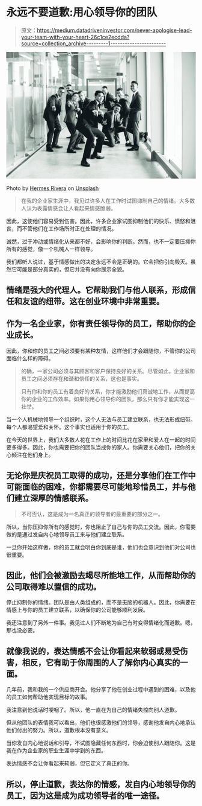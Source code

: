 # 永远不要道歉:用心领导你的团队

> 原文：<https://medium.datadriveninvestor.com/never-apologise-lead-your-team-with-your-heart-26c1ce2ecdda?source=collection_archive---------1----------------------->

![](img/b738748713887452ac601e940bd5c6e9.png)

Photo by [Hermes Rivera](https://unsplash.com/@hermez777?utm_source=medium&utm_medium=referral) on [Unsplash](https://unsplash.com?utm_source=medium&utm_medium=referral)

> 在我的企业家生涯中，我见过许多人在工作时试图抑制自己的情绪。大多数人认为表露情感会让人看起来情感脆弱。

因此，这使他们容易受到伤害。因此，许多企业家试图抑制他们的快乐、愤怒和沮丧，而不管他们在工作场所时正在处理的情况。

诚然，过于冲动或情绪化从来都不好，会影响你的判断。然而，也不一定要压抑你所有的感觉，像一个机械人一样领导。

我们都听人说过，基于情感做出的决定永远不会是正确的。它会把你引向毁灭。虽然它可能是部分真实的，但它并没有向你展示全貌。

## 情绪是强大的代理人。它帮助我们与他人联系，形成信任和友谊的纽带。这在创业环境中非常重要。

## 作为一名企业家，你有责任领导你的员工，帮助你的企业成长。

因此，你和你的员工之间必须要有某种友情，这样他们才会跟随你，不管你的公司面临什么样的障碍。

> 的确，一家公司必须与其顾客和客户保持良好的关系。尽管如此，企业家和员工之间必须存在和谐和信任的关系，这也是事实。
> 
> 只有你和你的员工有着良好的关系，你才能激励他们真诚地工作，从而提高你的企业的工作效率。如果你用心领导你的团队，那么只有你才能实现这一壮举。

当一个人机械地领导一个组织时，这个人无法与员工建立联系，也无法形成纽带。每个人都渴望爱和关怀。这个事实也适用于你的员工。

在今天的世界上，我们大多数人花在工作上的时间比花在家里和爱人在一起的时间要多得多。因此，你也需要把你的团队当成你的家人。你需要关心他们，把你的关心倾注在他们身上。

## 无论你是庆祝员工取得的成功，还是分享他们在工作中可能面临的困难，你都需要尽可能地珍惜员工，并与他们建立深厚的情感联系。

> 不可否认，这是成为一名真正的领导者的最重要的部分之一。

所以，当你压抑你所有的感觉时，你也阻止了自己与你的员工交流。因此，你需要做的是通过发自内心地领导员工来与他们建立联系。

一旦你开始这样做，你的员工就会明白你到底是谁，他们也会意识到他们对公司也很重要。

## 因此，他们会被激励去竭尽所能地工作，从而帮助你的公司取得难以置信的成功。

停止抑制你的情绪。团队是由人类组成的，而不是无脑的机器人。因此，你需要在情感上与你的员工建立联系，以确保你的公司能够顺利发展。

我还注意到了另外一件事。我见过人们不断地为自己有时变得情绪化而道歉。嗯，那也没必要。

## 就像我说的，表达情感不会让你看起来软弱或易受伤害，相反，它有助于你周围的人了解你内心真实的一面。

几年前，我和我的一个供应商开会。他分享了他在创业过程中遇到的困难，以及他的员工如何帮助他实现目标的故事。

我注意到他说话时哽咽了。所以，他一直在为自己的情绪失控向别人道歉。

但从他团队的表情我可以看出，他们也很感激他们的领导，感谢他发自内心地承认他们付出的努力。所以，道歉根本没有意义。

当你发自内心地说话和引导，不试图隐藏任何东西时，你会迫使别人跟随你。这是我在作为企业家的职业生涯中学到的东西。

表达情感不会让你看起来软弱，但它定义了真正的你。

## 所以，停止道歉，表达你的情感，发自内心地领导你的员工，因为这是成为成功领导者的唯一途径。